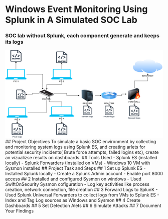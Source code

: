 # Windows Event Monitoring Using Splunk in A Simulated SOC Lab
### SOC lab without Splunk, each component generate and keeps its logs
<img src="Resources/Splunk.png" alt="Lab image">
## Project Objectives
To simulate a basic SOC environment by collecting and monitoring system logs using Splunk ES, and creating arlets for potential security incidents( Brute force attempts, failed logins etc), create an vizualizse results on dashboards.
## Tools Used
- Splunk ES (installed locally)
- Splunk Forwarders (Installed on VMs)
- Windows 10 VM with Sysmon installed
  ## Project Task and Steps
  ## 1 Set up Splunk ES
  - Installed Splunk locally
  - Create a Splunk Admin account
  -  Enable port 8000 access
  ## 2 Installed and configured Sysmon on windows
  - Used SwiftOnSecurity Sysmon cofiguration
  - Log key activities like process creation, network connection, file creation
  ## 3  Forward Logs to SplunK
  - Used Splunk Universal Forwarders to collect logs from VMs to Splunk ES
  - Index and Tag Log sources as Windows and Sysmon
  ## 4 Create Dashboards
  ## 5 Set Detection Alets
  ## 6 Simulate Attacks
  ## 7 Document Your Findings
  
